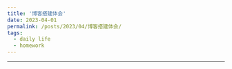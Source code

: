 ```yaml
---
title: '博客搭建体会'
date: 2023-04-01
permalink: /posts/2023/04/博客搭建体会/
tags:
  - daily life
  - homework
---
```



------